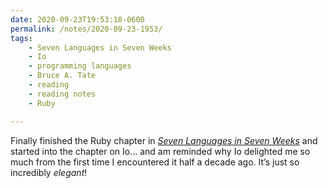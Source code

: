 ```yaml
---
date: 2020-09-23T19:53:18-0600
permalink: /notes/2020-09-23-1953/
tags:
    - Seven Languages in Seven Weeks
    - Io
    - programming languages
    - Bruce A. Tate
    - reading
    - reading notes
    - Ruby

---
```


Finally finished the Ruby chapter in [<cite>Seven Languages in Seven Weeks</cite>][book] and started into the chapter on Io… and am reminded why Io delighted me so much from the first time I encountered it half a decade ago. It’s just so incredibly *elegant*!

[book]: https://pragprog.com/titles/btlang/seven-languages-in-seven-weeks/